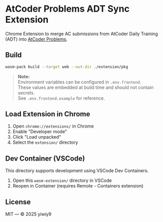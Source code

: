 # AtCoder Problems ADT Sync Extension

Chrome Extension to merge AC submissions from AtCoder Daily Training (ADT) into [AtCoder Problems](https://kenkoooo.com/atcoder/).

## Build

```bash
wasm-pack build --target web --out-dir ./extension/pkg
```

> **Note:**  
> Environment variables can be configured in `.env.frontend`.  
> These values are embedded at build time and should not contain secrets.  
> See `.env.frontend.example` for reference.

## Load Extension in Chrome

1. Open `chrome://extensions/` in Chrome  
2. Enable "Developer mode"  
3. Click "Load unpacked"  
4. Select the `extension/` directory

## Dev Container (VSCode)

This directory supports development using VSCode Dev Containers.

1. Open this `wasm-extension/` directory in VSCode  
2. Reopen in Container (requires Remote - Containers extension)

## License

MIT — © 2025 yiwiy9
